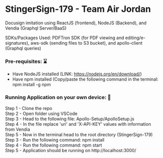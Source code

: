# StingerSign-179 - Team Air Jordan

Docusign imitation using ReactJS (frontend), NodeJS (Backend), and Vendia (Graphql Server/BaaS)

SDKs/Packages Used: PDFTron SDK (for PDF viewing and editing/e-signatures), aws-sdk (sending files to S3 bucket), and apollo-client (Graphql queries)

### Pre-requisites: :hourglass:
  - Have NodeJS installed (LINK: https://nodejs.org/en/download/) <br />
  - Have npm installed (Copy/paste the following command in the terminal: npm install -g npm <br /> 

### Running Application on your own device: :rocket:
  Step 1 - Clone the repo <br />
  Step 2 - Open folder using VSCode <br />
  Step 3 - Head to the following file: Apollo-Setup/ApolloSetup.js <br />
  Step 4 - In the file replace 'uri' and 'X-API-KEY' values with information from Vendia <br />
  Step 5 - Now in the terminal head to the root directory (StingerSign-179)  <br />
  Step 3 - Run the following command: npm install  <br />
  Step 4 - Run the following command: npm start <br />
  Step 5 - Application should be running on http://localhost:3000/
